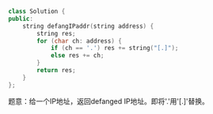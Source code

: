 ```CPP
class Solution {
public:
    string defangIPaddr(string address) {
        string res;
        for (char ch: address) {
            if (ch == '.') res += string("[.]");
            else res += ch;
        }
        return res;
    }
};
```

题意：给一个IP地址，返回defanged IP地址。即将'.'用'[.]'替换。